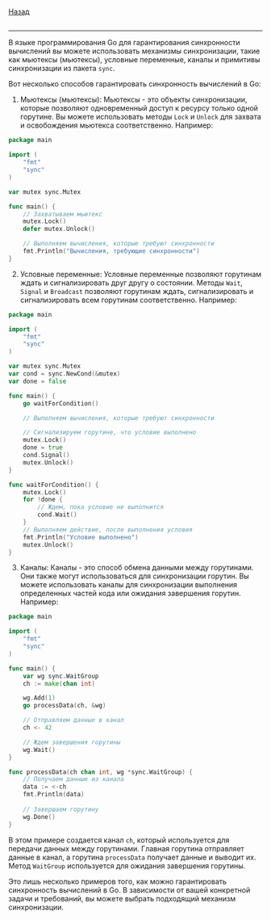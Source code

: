[Назад](/L1/L1_.md) 
##







-------------------
В языке программирования Go для гарантирования синхронности вычислений вы можете использовать механизмы синхронизации, такие как мьютексы (мьютексы), условные переменные, каналы и примитивы синхронизации из пакета `sync`.

Вот несколько способов гарантировать синхронность вычислений в Go:

1. Мьютексы (мьютексы): Мьютексы - это объекты синхронизации, которые позволяют одновременный доступ к ресурсу только одной горутине. Вы можете использовать методы `Lock` и `Unlock` для захвата и освобождения мьютекса соответственно. Например:

```go
package main

import (
    "fmt"
    "sync"
)

var mutex sync.Mutex

func main() {
    // Захватываем мьютекс
    mutex.Lock()
    defer mutex.Unlock()

    // Выполняем вычисления, которые требуют синхронности
    fmt.Println("Вычисления, требующие синхронности")
}
```

2. Условные переменные: Условные переменные позволяют горутинам ждать и сигнализировать друг другу о состоянии. Методы `Wait`, `Signal` и `Broadcast` позволяют горутинам ждать, сигнализировать и сигнализировать всем горутинам соответственно. Например:

```go
package main

import (
    "fmt"
    "sync"
)

var mutex sync.Mutex
var cond = sync.NewCond(&mutex)
var done = false

func main() {
    go waitForCondition()

    // Выполняем вычисления, которые требуют синхронности

    // Сигнализируем горутине, что условие выполнено
    mutex.Lock()
    done = true
    cond.Signal()
    mutex.Unlock()
}

func waitForCondition() {
    mutex.Lock()
    for !done {
        // Ждем, пока условие не выполнится
        cond.Wait()
    }
    // Выполняем действие, после выполнения условия
    fmt.Println("Условие выполнено")
    mutex.Unlock()
}
```

3. Каналы: Каналы - это способ обмена данными между горутинами. Они также могут использоваться для синхронизации горутин. Вы можете использовать каналы для синхронизации выполнения определенных частей кода или ожидания завершения горутин. Например:

```go
package main

import (
    "fmt"
    "sync"
)

func main() {
    var wg sync.WaitGroup
    ch := make(chan int)

    wg.Add(1)
    go processData(ch, &wg)

    // Отправляем данные в канал
    ch <- 42

    // Ждем завершения горутины
    wg.Wait()
}

func processData(ch chan int, wg *sync.WaitGroup) {
    // Получаем данные из канала
    data := <-ch
    fmt.Println(data)
    
    // Завершаем горутину
    wg.Done()
}
```

В этом примере создается канал `ch`, который используется для передачи данных между горутинами. Главная горутина отправляет данные в канал, а горутина `processData` получает данные и выводит их. Метод `WaitGroup` используется для ожидания завершения горутины.

Это лишь несколько примеров того, как можно гарантировать синхронность вычислений в Go. В зависимости от вашей конкретной задачи и требований, вы можете выбрать подходящий механизм синхронизации.